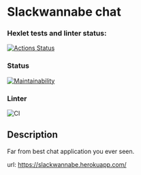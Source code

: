 # Slackwannabe chat

### Hexlet tests and linter status:
[![Actions Status](https://github.com/VladFiliucov/frontend-project-lvl4/workflows/hexlet-check/badge.svg)](https://github.com/VladFiliucov/frontend-project-lvl4/actions)

### Status
[![Maintainability](https://api.codeclimate.com/v1/badges/5fbfd3349bad8ab94a71/maintainability)](https://codeclimate.com/github/VladFiliucov/frontend-project-lvl4/maintainability)

### Linter
![CI](https://github.com/VladFiliucov/frontend-project-lvl4/actions/workflows/ci.yml/badge.svg)

## Description

Far from best chat application you ever seen.

url: https://slackwannabe.herokuapp.com/
